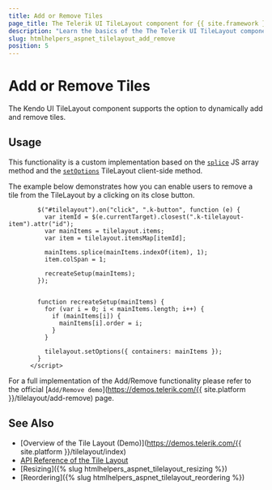```yaml
---
title: Add or Remove Tiles
page_title: The Telerik UI TileLayout component for {{ site.framework }} Documentation - TileLayout Add/Remove
description: "Learn the basics of the The Telerik UI TileLayout component for {{ site.framework }} add/remove functionality."
slug: htmlhelpers_aspnet_tilelayout_add_remove
position: 5
---
```


# Add or Remove Tiles

The Kendo UI TileLayout component supports the option to dynamically add and remove tiles.

## Usage

This functionality is a custom implementation based on the [`splice`](https://developer.mozilla.org/en-US/docs/Web/JavaScript/Reference/Global_Objects/Array/splice) JS array method and the [`setOptions`](https://docs.telerik.com/kendo-ui/api/javascript/ui/tilelayout/methods/setOptions) TileLayout client-side method.


The example below demonstrates how you can enable users to remove a tile from the TileLayout by a clicking on its close button.


```HtmlHelper
        $("#tilelayout").on("click", ".k-button", function (e) {
          var itemId = $(e.currentTarget).closest(".k-tilelayout-item").attr("id");
          var mainItems = tilelayout.items;
          var item = tilelayout.itemsMap[itemId];

          mainItems.splice(mainItems.indexOf(item), 1);
          item.colSpan = 1;

          recreateSetup(mainItems);
        });


        function recreateSetup(mainItems) {
          for (var i = 0; i < mainItems.length; i++) {
            if (mainItems[i]) {
              mainItems[i].order = i;
            }
          }

          tilelayout.setOptions({ containers: mainItems });
        }
      </script>
```

For a full implementation of the Add/Remove functionality please refer to the official [`Add/Remove demo`](https://demos.telerik.com/{{ site.platform }}/tilelayout/add-remove) page.

## See Also

* [Overview of the Tile Layout (Demo)](https://demos.telerik.com/{{ site.platform }}/tilelayout/index)
* [API Reference of the Tile Layout](/api/tilelayout)
* [Resizing]({% slug htmlhelpers_aspnet_tilelayout_resizing %})
* [Reordering]({% slug htmlhelpers_aspnet_tilelayout_reordering %})
